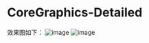 # CoreGraphics-Detailed

效果图如下：
![image](https://github.com/fenglinyunshi/CoreGraphics-Detailed-/blob/master/CoreGraphics(Detailed)/图1-1.png)
![image](https://github.com/fenglinyunshi/CoreGraphics-Detailed-/blob/master/CoreGraphics(Detailed)/图1-2.png)

